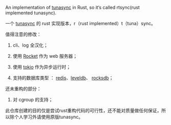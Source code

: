 An implementation of [tunasync](https://github.com/tuna/tunasync) in Rust, so it‘s called rtsync(rust implemented tunasync).

一个 [tunasync](https://github.com/tuna/tunasync) 的 rust 实现版本，r（rust implemented）t（tuna）sync。

值得注意的修改：

 1. cli、log 全汉化；

 2. 使用 [Rocket](https://github.com/rwf2/Rocket) 作为 web 服务器；

 3. 使用 [tokio](https://github.com/tokio-rs/tokio) 作为异步运行时；

 4. 支持的数据库类型 ： [redis](https://github.com/redis/redis)、[leveldb](https://github.com/google/leveldb)、 [rocksdb](https://github.com/facebook/rocksdb)；

    

还未重构的部分：

1. 对 cgroup 的支持；

   

此仓库创建的目的仅是尝试rust重构代码的可行性，还不能对质量做任何保证，所以除个人学习外请使用原版tunasync。



